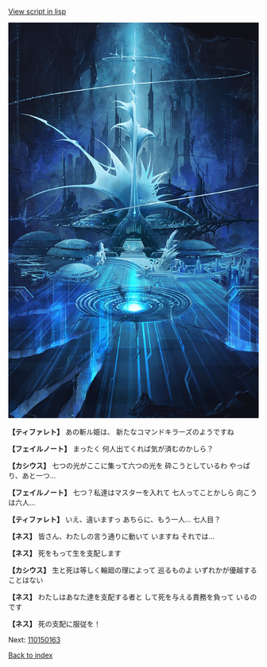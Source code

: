 [View script in lisp](../scripts/110150161.txt)

![profound_nolight.png](../images/backgrounds/profound_nolight.png)

**【ティファレト】**
あの斬ル姫は、
新たなコマンドキラーズのようですね

**【フェイルノート】**
まったく
何人出てくれば気が済むのかしら？

**【カシウス】**
七つの光がここに集って六つの光を
砕こうとしているわ
やっぱり、あと一つ…

**【フェイルノート】**
七つ？私達はマスターを入れて
七人ってことかしら
向こうは六人…

**【ティファレト】**
いえ、違いますっ
あちらに、もう一人…
七人目？

**【ネス】**
皆さん、わたしの言う通りに動いて
いますね
それでは…

**【ネス】**
死をもって生を支配します

**【カシウス】**
生と死は等しく輪廻の理によって
巡るものよ
いずれかが優越することはない

**【ネス】**
わたしはあなた達を支配する者と
して死を与える責務を負って
いるのです

**【ネス】**
死の支配に服従を！

Next: [110150163](110150163.md)

[Back to index](index.md)
